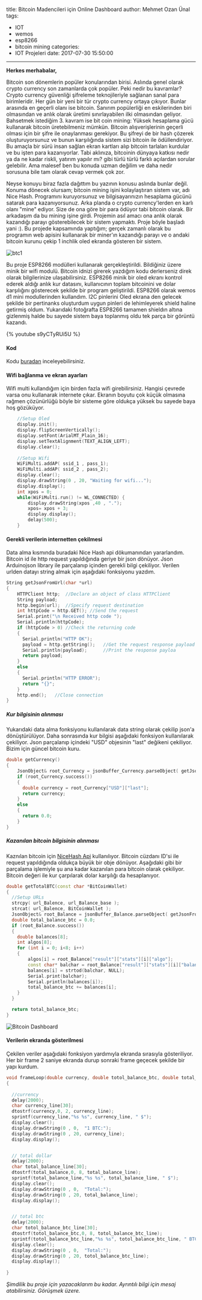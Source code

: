 title: Bitcoin Madencileri için Online Dashboard
author: Mehmet Ozan Ünal
tags:
  - IOT
  - wemos
  - esp8266
  - bitcoin mining
categories:
  - IOT Projeleri
date: 2017-07-30 15:50:00
---
**Herkes merhabalar,**

Bitcoin son dönemlerin popüler konularından birisi. Aslında genel olarak crypto currency son zamanlarda çok popüler. Peki nedir bu kavramlar? Crypto currency güvenliği şifreleme teknojileriyle sağlanan sanal para birimleridir. Her gün bir yeni bir tür crypto currency ortaya çıkıyor. Bunlar arasında en geçerli olanı ise bitcoin. Sanırım popülerliği en eskilerinden biri olmasından ve anlık olarak üretimi sınırlayabilen ilki olmasından geliyor. Bahsetmek istediğim 3. kavram ise bit coin mining: Yüksek hesaplama gücü kullanarak bitcoin üretebilmeniz mümkün. Bitcoin alışverişlerinin geçerli olması için bir şifre ile onaylanması gerekiyor. Bu şifreyi de bir hash çözerek oluşturuyorsunuz ve bunun karşılığında sistem sizi bitcoin ile ödüllendiriyor. Bu amaçla bir sürü insan sağlan ekran kartları alıp bitcoin tarlaları kurdular ve bu işten para kazanıyorlar. Tabi aklınıza, bitcoinin dünyaya katkısı nedir ya da ne kadar riskli, yatırım yapılır mı? gibi türlü türlü farklı açılardan sorular gelebilir. Ama malesef ben bu konuda uzman değilim ve daha nedir sorusuna bile tam olarak cevap vermek çok zor.

Neyse konuyu biraz fazla dağıttım bu yazının konusu aslında bunlar değil. Konuma dönecek olursam; bitcoin mining işini kolaylaştıran sistem var, adı Nice Hash. Programını kuruyorsunuz ve bilgisayarınızın hesaplama gücünü satarak para kazanıyorsunuz. Arka planda o crypto currency'lerden en karlı olanı "mine" ediyor. Size de ona göre bir para ödüyor tabi bitcoin olarak. Bir arkadaşım da bu mining işine girdi. Projemin asıl amacı ona anlık olarak kazandığı parayı gösterebilecek bir sistem yapmaktı. Proje böyle başladı yani :). Bu projede kapsamında yaptığım; gerçek zamanlı olarak bu programın web apisini kullanarak bir miner'ın kazandığı parayı ve o andaki bitcoin kurunu çekip 1 inchlik oled ekranda gösteren bir sistem. 

![btc1](/images/btc1.jpg)



Bu proje ESP8266 modülleri kullanarak gerçekleştirildi. Bildiğiniz üzere minik bir wifi modulü. Bitcoin idnizi girerek yazdığım kodu derlerseniz direk olarak bilgilerinize ulaşabilirsiniz. ESP8266 minik bir oled ekranı kontrol ederek aldığı anlık kur datasını, kullanıcının toplam bitcoinini ve dolar karşılığını gösterecek şekilde bir program geliştirildi. ESP8266 olarak wemos d1 mini modullerinden kullandım. I2C pinlerini Oled ekrana den gelecek şekilde bir pertinanks oluşturdum uygun pinleri de lehimleyerek shield haline getirmiş oldum.  Yukarıdaki fotoğrafta ESP8266 tamamen shieldın altına gizlenmiş halde bu sayede sistem baya toplanmış oldu tek parça bir görüntü kazandı.

<!-- more -->

{% youtube s9yCTyRUi5U %}


#### Kod
Kodu [buradan](https://github.com/mozanunal/NiceHashDashBoard) inceleyebilirsiniz. 

#### Wifi bağlanma ve ekran ayarları

Wifi multi kullandığım için birden fazla wifi girebilirsiniz. Hangisi çevrede varsa onu kullanarak internete çıkar. Ekranın boyutu çok küçük olmasına rağmen çözünürlüğü böyle bir sisteme göre oldukça yüksek bu sayede baya hoş gözüküyor. 
```cpp
    //Setup Oled
    display.init();
    display.flipScreenVertically();
    display.setFont(ArialMT_Plain_16);
    display.setTextAlignment(TEXT_ALIGN_LEFT);
    display.clear();
    
    //Setup Wifi
    WiFiMulti.addAP( ssid_1 , pass_1);
    WiFiMulti.addAP( ssid_2 , pass_2);
    display.clear();
    display.drawString(0 , 20, "Waiting for wifi...");
    display.display();
    int xpos = 0;
    while(WiFiMulti.run() != WL_CONNECTED) {
        display.drawString(xpos ,40 , ".");
        xpos= xpos + 3;
        display.display();
        delay(500);
    }
```

#### Gerekli verilerin internetten çekilmesi

Data alma kısmında buradaki Nice Hash api dökumanından yararlandım. Bitcoin id ile http request yapıldığında geriye bir json dönüyor. Json Arduinojson library ile parçalanıp içinden gerekli bilgi çekiliyor. Verilen urlden datayı string almak için aşağıdaki fonksiyonu yazdım.

```cpp
String getJsonFromUrl(char *url)
{
    HTTPClient http;  //Declare an object of class HTTPClient
    String payload;
    http.begin(url);  //Specify request destination
    int httpCode = http.GET(); //Send the request
    Serial.print("\n Received http code ");
    Serial.println(httpCode);     
    if (httpCode > 0) //Check the returning code
    { 
      Serial.println("HTTP OK");
      payload = http.getString();   //Get the request response payload
      Serial.println(payload);      //Print the response payloa
      return payload;
    }
    else
    {
      Serial.println("HTTP ERROR");
      return "{}";
    }
    http.end();   //Close connection
}
```

##### Kur bilgisinin alınması

Yukarıdaki data alma fonksiyonu kullanılarak data string olarak çekilip json'a dönüştürülüyor. Daha sonrasında kur bilgisi aşağıdaki fonksiyon kullanılarak çekiliyor. Json parçalanıp içindeki "USD" objesinin "last" değikeni çekiliyor. Bizim için güncel bitcoin kuru. 

```cpp
double getCurrency()
{
    JsonObject& root_Currency = jsonBuffer_Currency.parseObject( getJsonFromUrl(url_Currency) );
    if (root_Currency.success()) 
    {
      double currency = root_Currency["USD"]["last"];
      return currency;
    }
    else
    {
      return 0.0;
    }
}
```


##### Kazanılan bitcoin bilgisinin alınması
Kaznılan bitcoin için [NiceHash Api](https://www.nicehash.com/?p=api) kullanılıyor. Bitcoin cüzdanı ID'si ile request yapıldığında oldukça büyük bir obje dönüyor. Aşağıdaki gibi bir parçalama işlemiyle şu ana kadar kazanılan para bitcoin olarak çekiliyor. Bitcoin değeri ile kur çarpılarak dolar karşılığı da hesaplanıyor.

```cpp
double getTotalBTC(const char *BitCoinWallet)
{     
  //Setup URLs
  strcpy( url_Balence, url_Balance_base );
  strcat( url_Balence, BitCoinWallet );
  JsonObject& root_Balance = jsonBuffer_Balance.parseObject( getJsonFromUrl(url_Balence) );
  double total_balance_btc = 0.0;
  if (root_Balance.success()) 
  {
    double balances[8];
    int algos[8];
    for (int i = 0; i<8; i++)
    {
        algos[i] = root_Balance["result"]["stats"][i]["algo"];
        const char* balchar = root_Balance["result"]["stats"][i]["balance"];
        balances[i] = strtod(balchar, NULL);
        Serial.print(balchar);
        Serial.println(balances[i]);
        total_balance_btc += balances[i];
    }
  }

  return total_balance_btc;
}
```


![Bitcoin Dashboard](/images/btc2.jpg)

#### Verilerin ekranda gösterilmesi

Çekilen veriler aşağıdaki fonksiyon yardımıyla ekranda sırasıyla gösteriliyor. Her bir frame 2 saniye ekranda durup sonraki frame geçecek şekilde bir yapı kurdum.

```cpp
void frameLoop(double currency, double totol_balance_btc, double total_balance)
{
  
  //currency
  delay(2000);
  char currency_line[30];
  dtostrf(currency,0, 2, currency_line);
  sprintf(currency_line,"%s %s", currency_line, " $");
  display.clear();
  display.drawString(0 , 0,  "1 BTC:");
  display.drawString(0 , 20, currency_line);
  display.display();


  // total dollar
  delay(2000);
  char total_balance_line[30];
  dtostrf(total_balance,0, 8, total_balance_line); 
  sprintf(total_balance_line,"%s %s", total_balance_line, " $");
  display.clear();
  display.drawString(0 , 0,  "Total:");
  display.drawString(0 , 20, total_balance_line);
  display.display();


  // total btc
  delay(2000);
  char totol_balance_btc_line[30];
  dtostrf(totol_balance_btc,0, 8, totol_balance_btc_line);
  sprintf(totol_balance_btc_line,"%s %s", totol_balance_btc_line, " BTC");
  display.clear();
  display.drawString(0 , 0,  "Total:");
  display.drawString(0 , 20, totol_balance_btc_line);
  display.display();
  
} 
```

*Şimdilik bu proje için yazacaklarım bu kadar. Ayrıntılı bilgi için mesaj atabilirsiniz. Görüşmek üzere.*
